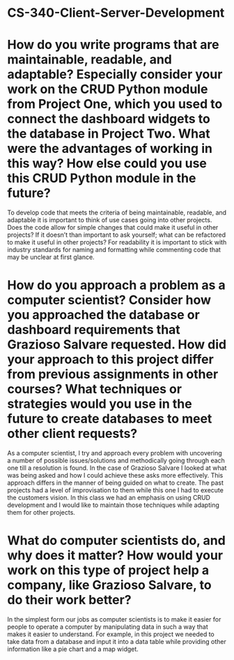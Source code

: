 # CS-340-Client-Server-Development
# How do you write programs that are maintainable, readable, and adaptable? Especially consider your work on the CRUD Python module from Project One, which you used to connect the dashboard widgets to the database in Project Two. What were the advantages of working in this way? How else could you use this CRUD Python module in the future?
To develop code that meets the criteria of being maintainable, readable, and adaptable it is important to think of use cases going into other projects. Does the code allow for simple changes that could make it useful in other projects? If it doesn’t than important to ask yourself; what can be refactored to make it useful in other projects? For readability it is important to stick with industry standards for naming and formatting while commenting code that may be unclear at first glance. 

# How do you approach a problem as a computer scientist? Consider how you approached the database or dashboard requirements that Grazioso Salvare requested. How did your approach to this project differ from previous assignments in other courses? What techniques or strategies would you use in the future to create databases to meet other client requests?

As a computer scientist, I try and approach every problem with uncovering a number of possible issues/solutions and methodically going through each one till a resolution is found. In the case of Grazioso Salvare I looked at what was being asked and how I could achieve these asks more effectively. This approach differs in the manner of being guided on what to create. The past projects had a level of improvisation to them while this one I had to execute the customers vision. In this class we had an emphasis on using CRUD development and I would like to maintain those techniques while adapting them for other projects. 

# What do computer scientists do, and why does it matter? How would your work on this type of project help a company, like Grazioso Salvare, to do their work better?

 In the simplest form our jobs as computer scientists is to
make it easier for people to operate a computer by manipulating data in such a
way that makes it easier to understand. For example, in this project we needed
to take data from a database and input it into a data table while providing
other information like a pie chart and a map widget.
